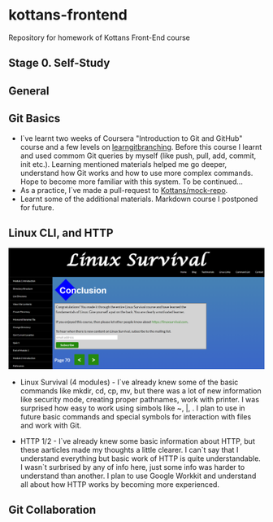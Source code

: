 # kottans-frontend

Repository for homework of Kottans Front-End course

## Stage 0. Self-Study

## General

## Git Basics

- I`ve learnt two weeks of Coursera "Introduction to Git and GitHub" course and a few levels on [learngitbranching](learngitbranching.js.org). Before this course I learnt and used commom Git queries by myself (like push, pull, add, commit, init etc.). Learning mentioned materials helped me go deeper, understand how Git works and how to use more complex commands. Hope to become more familiar with this system. To be continued...
- As a practice, I`ve made a pull-request to [Kottans/mock-repo](https://github.com/kottans/mock-repo.git).
- Learnt some of the additional materials. Markdown course I postponed for future.

## Linux CLI, and HTTP

![This is a screenshot](task_linux_cli/Screenshot2022-08-11204150.png)

- Linux Survival (4 modules) - I\`ve already knew some of the basic commands like mkdir, cd, cp, mv, but there was a lot of new information like security mode, creating proper pathnames, work with printer. I was surprised how easy to work using simbols like ~, |, . I plan to use in future basic commands and special symbols for interaction with files and work with Git.

- HTTP 1/2 - I\`ve already knew some basic information about HTTP, but these aarticles made my thoughts a little clearer. I can\`t say that I understand everything but basic work of HTTP is quite understandable. I wasn`t surbrised by any of info here, just some info was harder to understand than another. I plan to use Google Workkit and understand all about how HTTP works by becoming more experienced.

## Git Collaboration


